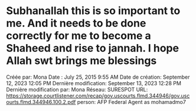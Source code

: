# Subhanallah this is so important to me. And it needs to be done correctly for me to become a Shaheed and rise to jannah. I hope Allah swt brings me blessings

Créée par: Mona
Date : July 25, 2015 9:55 AM
Date de création: September 12, 2023 12:05 PM
Dernière modification: September 13, 2023 12:28 PM
Dernière modification par: Mona
Réseau: SURESPOT
URL: https://storage.courtlistener.com/recap/gov.uscourts.flmd.344946/gov.uscourts.flmd.344946.100.2.pdf
person: AFP Federal Agent as mohamadmo7